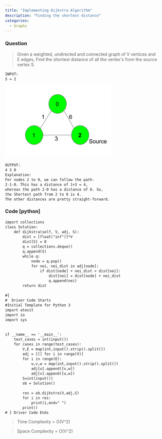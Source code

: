 ```yaml
---
title: "Implementing Dijkstra Algorithm"
description: "Finding the shortest distance"
categories:
  - Graphs
---
```


### Question

> Given a weighted, undirected and connected graph of V vertices and E edges, Find the shortest distance of all the vertex's from the source vertex S.
```
INPUT:
S = 2
```
![alt text](https://github.com/Abu-thahir/100-days-of-code/blob/main/images/Dijikstra.png?raw=true)
```
OUTPUT:
4 3 0
Explanation:
For nodes 2 to 0, we can follow the path-
2-1-0. This has a distance of 1+3 = 4,
whereas the path 2-0 has a distance of 6. So,
the Shortest path from 2 to 0 is 4.
The other distances are pretty straight-forward.
```
### Code [python]

```python3
import collections
class Solution:
    def dijkstra(self, V, adj, S):
        dist = [float("inf")]*V
        dist[S] = 0
        q = collections.deque()
        q.append(S)
        while q:
            node = q.pop()
            for nei, nei_dist in adj[node]:
                if dist[node] + nei_dist < dist[nei]:
                    dist[nei] = dist[node] + nei_dist
                    q.append(nei)
        return dist

#{ 
#  Driver Code Starts
#Initial Template for Python 3
import atexit
import io
import sys


if __name__ == '__main__':
    test_cases = int(input())
    for cases in range(test_cases):
        V,E = map(int,input().strip().split())
        adj = [[] for i in range(V)]
        for i in range(E):
            u,v,w = map(int,input().strip().split())
            adj[u].append([v,w])
            adj[v].append([u,w])
        S=int(input())
        ob = Solution()
        
        res = ob.dijkstra(V,adj,S)
        for i in res:
            print(i,end=" ")
        print()
# } Driver Code Ends

```

> Time Complexity = O(V^2)

> Space Complexity = O(V^2)
